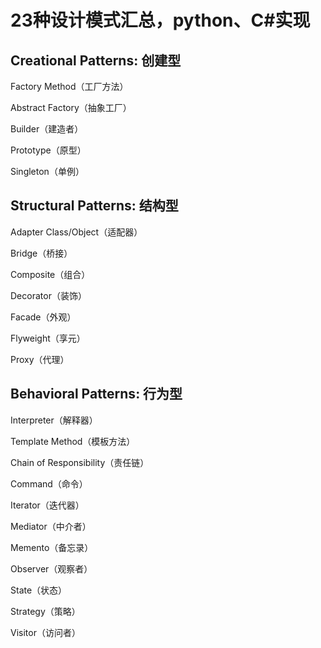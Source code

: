 # 23种设计模式汇总，python、C#实现

## Creational Patterns: 创建型

Factory Method（工厂方法）  

Abstract Factory（抽象工厂）  

Builder（建造者）  

Prototype（原型）  

Singleton（单例）  

## Structural Patterns: 结构型

Adapter Class/Object（适配器）  

Bridge（桥接）  

Composite（组合）  

Decorator（装饰）  

Facade（外观）  

Flyweight（享元）  

Proxy（代理）  

## Behavioral Patterns: 行为型

Interpreter（解释器）  

Template Method（模板方法）  

Chain of Responsibility（责任链）  

Command（命令）  

Iterator（迭代器）  

Mediator（中介者）  

Memento（备忘录）  

Observer（观察者）  

State（状态）  

Strategy（策略）  

Visitor（访问者）  